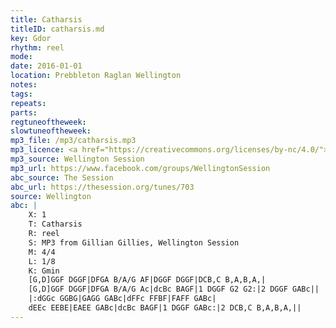 ```yaml
---
title: Catharsis
titleID: catharsis.md
key: Gdor
rhythm: reel
mode:
date: 2016-01-01
location: Prebbleton Raglan Wellington
notes:
tags: 
repeats: 
parts: 
regtuneoftheweek:
slowtuneoftheweek:
mp3_file: /mp3/catharsis.mp3
mp3_licence: <a href="https://creativecommons.org/licenses/by-nc/4.0/">CC-BY-NC-4.0</a>
mp3_source: Wellington Session
mp3_url: https://www.facebook.com/groups/WellingtonSession
abc_source: The Session
abc_url: https://thesession.org/tunes/703
source: Wellington
abc: |
    X: 1
    T: Catharsis
    R: reel
    S: MP3 from Gillian Gillies, Wellington Session
    M: 4/4
    L: 1/8
    K: Gmin
    [G,D]GGF DGGF|DFGA B/A/G AF|DGGF DGGF|DCB,C B,A,B,A,|
    [G,D]GGF DGGF|DFGA B/A/G Ac|dcBc BAGF|1 DGGF G2 G2:|2 DGGF GABc||
    |:dGGc GGBG|GAGG GABc|dFFc FFBF|FAFF GABc|
    dEEc EEBE|EAEE GABc|dcBc BAGF|1 DGGF GABc:|2 DCB,C B,A,B,A,||
---
```

